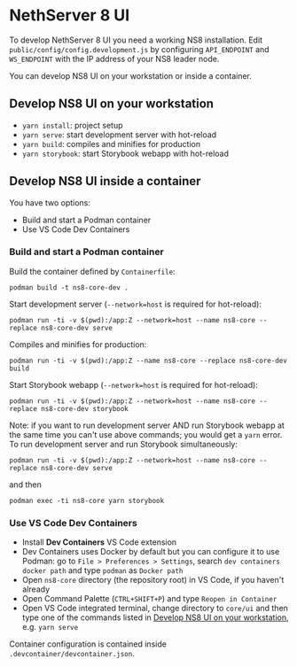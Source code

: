 # NethServer 8 UI

To develop NethServer 8 UI you need a working NS8 installation. Edit `public/config/config.development.js` by configuring `API_ENDPOINT` and `WS_ENDPOINT` with the IP address of your NS8 leader node.

You can develop NS8 UI on your workstation or inside a container.

## Develop NS8 UI on your workstation

- `yarn install`: project setup
- `yarn serve`: start development server with hot-reload
- `yarn build`: compiles and minifies for production
- `yarn storybook`: start Storybook webapp with hot-reload

## Develop NS8 UI inside a container

You have two options:
- Build and start a Podman container
- Use VS Code Dev Containers

### Build and start a Podman container

Build the container defined by `Containerfile`:

```
podman build -t ns8-core-dev .
```

Start development server (`--network=host` is required for hot-reload):
```
podman run -ti -v $(pwd):/app:Z --network=host --name ns8-core --replace ns8-core-dev serve
```

Compiles and minifies for production:
```
podman run -ti -v $(pwd):/app:Z --name ns8-core --replace ns8-core-dev build
```

Start Storybook webapp (`--network=host` is required for hot-reload):
```
podman run -ti -v $(pwd):/app:Z --network=host --name ns8-core --replace ns8-core-dev storybook
```

Note: if you want to run development server AND run Storybook webapp at the same time you can't use above commands; you would get a `yarn` error.
To run development server and run Storybook simultaneously:
```
podman run -ti -v $(pwd):/app:Z --network=host --name ns8-core --replace ns8-core-dev serve
```
and then
```
podman exec -ti ns8-core yarn storybook
```

### Use VS Code Dev Containers

- Install **Dev Containers** VS Code extension
- Dev Containers uses Docker by default but you can configure it to use Podman: go to `File > Preferences > Settings`, search `dev containers docker path` and type `podman` as `Docker path`
- Open `ns8-core` directory (the repository root) in VS Code, if you haven't already
- Open Command Palette (`CTRL+SHIFT+P`) and type `Reopen in Container`
- Open VS Code integrated terminal, change directory to `core/ui` and then type one of the commands listed in [Develop NS8 UI on your workstation](#develop-ns8-ui-on-your-workstation), e.g. `yarn serve`

Container configuration is contained inside `.devcontainer/devcontainer.json`.
